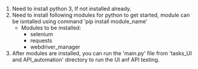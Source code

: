 1. Need to install python 3, If not installed already.
2. Need to install following modules for python to get started, module can be isntalled using command 'pip install module_name'
	- Modules to be installed:
		- selenium
		- requests
		- webdriver_manager
3. After modules are installed, you can run the 'main.py' file from 'tasks_UI and API_automation' directory to run the UI anf API testing.
